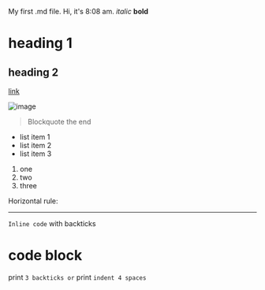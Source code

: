 My first .md file.
Hi, it's 8:08 am.
*italic*
**bold**
# heading 1
## heading 2
[link](www.google.com)

![image](https://upload.wikimedia.org/wikipedia/commons/4/47/PNG_transparency_demonstration_1.png)
> Blockquote the end


* list item 1
* list item 2
* list item 3

1. one
2. two
3. three

Horizontal rule: 
***

`Inline code` with backticks
# code block
print `3 backticks or`
print `indent 4 spaces`
